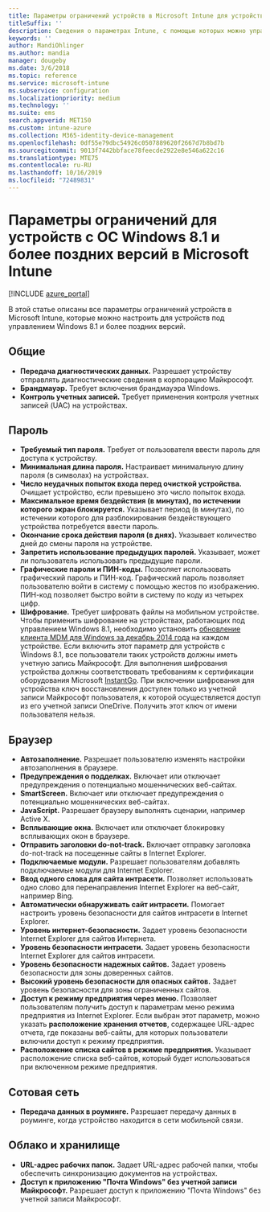 ```yaml
---
title: Параметры ограничений устройств в Microsoft Intune для устройств под управлением Windows 8.1
titleSuffix: ''
description: Сведения о параметрах Intune, с помощью которых можно управлять параметрами и работой устройств Windows 8.1.
keywords: ''
author: MandiOhlinger
ms.author: mandia
manager: dougeby
ms.date: 3/6/2018
ms.topic: reference
ms.service: microsoft-intune
ms.subservice: configuration
ms.localizationpriority: medium
ms.technology: ''
ms.suite: ems
search.appverid: MET150
ms.custom: intune-azure
ms.collection: M365-identity-device-management
ms.openlocfilehash: 0df55e79dbc54926c0507889620f2667d7b8bd7b
ms.sourcegitcommit: 9013f7442bbface78feecde2922e8e546a622c16
ms.translationtype: MTE75
ms.contentlocale: ru-RU
ms.lasthandoff: 10/16/2019
ms.locfileid: "72489831"
---
```

# <a name="microsoft-intune-windows-81-and-later-device-restriction-settings"></a>Параметры ограничений для устройств с ОС Windows 8.1 и более поздних версий в Microsoft Intune

[!INCLUDE [azure_portal](../includes/azure_portal.md)]

В этой статье описаны все параметры ограничений устройств в Microsoft Intune, которые можно настроить для устройств под управлением Windows 8.1 и более поздних версий.


## <a name="general"></a>Общие

- **Передача диагностических данных.** Разрешает устройству отправлять диагностические сведения в корпорацию Майкрософт.
- **Брандмауэр.** Требует включения брандмауэра Windows.
- **Контроль учетных записей.** Требует применения контроля учетных записей (UAC) на устройствах.

## <a name="password"></a>Пароль
- **Требуемый тип пароля.** Требует от пользователя ввести пароль для доступа к устройству.
- **Минимальная длина пароля.** Настраивает минимальную длину пароля (в символах) на устройствах.
- **Число неудачных попыток входа перед очисткой устройства.** Очищает устройство, если превышено это число попыток входа.
- **Максимальное время бездействия (в минутах), по истечении которого экран блокируется.** Указывает период (в минутах), по истечении которого для разблокирования бездействующего устройства потребуется ввести пароль.
- **Окончание срока действия пароля (в днях).** Указывает количество дней до смены пароля на устройстве.
- **Запретить использование предыдущих паролей.** Указывает, может ли пользователь использовать предыдущие пароли.
- **Графические пароли и ПИН-коды.** Позволяет использовать графический пароль и ПИН-код. Графический пароль позволяет пользователю войти в систему с помощью жестов по изображению. ПИН-код позволяет быстро войти в систему по коду из четырех цифр.
- **Шифрование.** Требует шифровать файлы на мобильном устройстве.<br>Чтобы применить шифрование на устройствах, работающих под управлением Windows 8.1, необходимо установить [обновление клиента MDM для Windows за декабрь 2014 года](https://support.microsoft.com/kb/3013816) на каждом устройстве.
Если включить этот параметр для устройств с Windows 8.1, все пользователи таких устройств должны иметь учетную запись Майкрософт.
Для выполнения шифрования устройства должны соответствовать требованиям к сертификации оборудования Microsoft [InstantGo](https://blogs.windows.com/windowsexperience/2014/06/19/instantgo-a-better-way-to-sleep/#IBHULcTfI4PokO8X.97).
При включении шифрования для устройства ключ восстановления доступен только из учетной записи Майкрософт пользователя, к которой осуществляется доступ из его учетной записи OneDrive. Получить этот ключ от имени пользователя нельзя. 



## <a name="browser"></a>Браузер
- **Автозаполнение.** Разрешает пользователю изменять настройки автозаполнения в браузере.
- **Предупреждения о подделках.** Включает или отключает предупреждения о потенциально мошеннических веб-сайтах.
- **SmartScreen.** Включает или отключает предупреждения о потенциально мошеннических веб-сайтах.
- **JavaScript.** Разрешает браузеру выполнять сценарии, например Active X.
- **Всплывающие окна.** Включает или отключает блокировку всплывающих окон в браузере.
- **Отправить заголовки do-not-track.** Включает отправку заголовка do-not-track на посещенные сайты в Internet Explorer.
- **Подключаемые модули.** Разрешает пользователям добавлять подключаемые модули для Internet Explorer.
- **Ввод одного слова для сайта интрасети.** Позволяет использовать одно слово для перенаправления Internet Explorer на веб-сайт, например Bing.
- **Автоматически обнаруживать сайт интрасети.** Помогает настроить уровень безопасности для сайтов интрасети в Internet Explorer.
- **Уровень интернет-безопасности.** Задает уровень безопасности Internet Explorer для сайтов Интернета.
- **Уровень безопасности интрасети.** Задает уровень безопасности Internet Explorer для сайтов интрасети.
- **Уровень безопасности надежных сайтов.** Задает уровень безопасности для зоны доверенных сайтов.
- **Высокий уровень безопасности для опасных сайтов.** Задает уровень безопасности для зоны ограниченных сайтов.
- **Доступ к режиму предприятия через меню.** Позволяет пользователям получить доступ к параметрам меню режима предприятия из Internet Explorer.
Если выбран этот параметр, можно указать **расположение хранения отчетов**, содержащее URL-адрес отчета, где показаны веб-сайты, для которых пользователи включили доступ к режиму предприятия.
- **Расположение списка сайтов в режиме предприятия.** Указывает расположение списка веб-сайтов, который будет использоваться при включенном режиме предприятия.

## <a name="cellular"></a>Сотовая сеть
- **Передача данных в роуминге.** Разрешает передачу данных в роуминге, когда устройство находится в сети мобильной связи.

## <a name="cloud-and-storage"></a>Облако и хранилище
- **URL-адрес рабочих папок.** Задает URL-адрес рабочей папки, чтобы обеспечить синхронизацию документов на устройствах.
- **Доступ к приложению "Почта Windows" без учетной записи Майкрософт.** Разрешает доступ к приложению "Почта Windows" без учетной записи Майкрософт.

